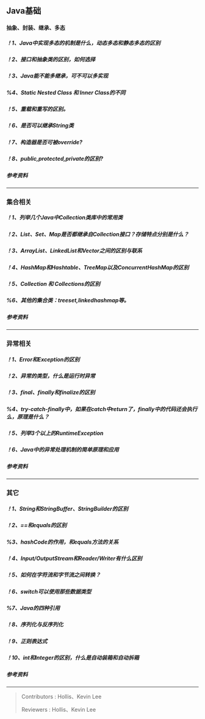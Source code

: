 ## Java基础

#### 抽象、封装、继承、多态
##### ！1、Java中实现多态的机制是什么，动态多态和静态多态的区别

##### ！2、接口和抽象类的区别，如何选择

##### ！3、Java能不能多继承，可不可以多实现

##### %4、Static Nested Class 和 Inner Class的不同

##### ！5、重载和重写的区别。

##### ！6、是否可以继承String类

##### ！7、构造器是否可被override?

##### ！8、public,protected,private的区别?

##### 参考资料

---

### 集合相关
##### ！1、列举几个Java中Collection类库中的常用类

##### ！2、List、Set、Map是否都继承自Collection接口？存储特点分别是什么？

##### ！3、ArrayList、LinkedList和Vector之间的区别与联系

##### ！4、HashMap和Hashtable、TreeMap以及ConcurrentHashMap的区别

##### ！5、Collection 和 Collections的区别

##### %6、其他的集合类：treeset,linkedhashmap等。

##### 参考资料

---

### 异常相关
##### ！1、Error和Exception的区别

##### ！2、异常的类型，什么是运行时异常

##### ！3、final、finally和finalize的区别

##### %4、try-catch-finally中，如果在catch中return了，finally中的代码还会执行么，原理是什么？

##### ！5、列举3个以上的RuntimeException

##### ！6、Java中的异常处理机制的简单原理和应用

##### 参考资料

---

### 其它
##### ！1、String和StringBuffer、StringBuilder的区别

##### ！2、==和equals的区别

##### %3、hashCode的作用，和equals方法的关系

##### ！4、Input/OutputStream和Reader/Writer有什么区别

##### ！5、如何在字符流和字节流之间转换？

##### ！6、switch可以使用那些数据类型

##### %7、Java的四种引用

##### ！8、序列化与反序列化

##### ！9、正则表达式

##### ！10、int和Integer的区别，什么是自动装箱和自动拆箱

##### 参考资料

---

> Contributors : Hollis、Kevin Lee
>
> Reviewers : Hollis、Kevin Lee
